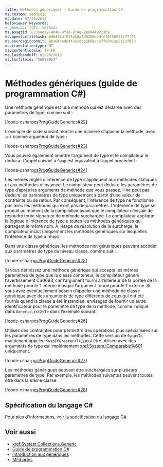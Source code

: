 ```yaml
---
title: Méthodes génériques - Guide de programmation C#
ms.custom: seodec18
ms.date: 07/20/2015
helpviewer_keywords:
- generics [C#], methods
ms.assetid: 673eeea2-4b48-4faa-9c4e-2e89449221b9
ms.openlocfilehash: 8d64f14f635a50afd8356dedfe16f8897fc77f98
ms.sourcegitcommit: 40364ded04fa6cdcb2b6beca7f68412e2e12f633
ms.translationtype: HT
ms.contentlocale: fr-FR
ms.lasthandoff: 02/28/2019
ms.locfileid: "56978057"
---
```

# <a name="generic-methods-c-programming-guide"></a>Méthodes génériques (guide de programmation C#)
Une méthode générique est une méthode qui est déclarée avec des paramètres de type, comme suit :  
  
 [!code-csharp[csProgGuideGenerics#22](~/samples/snippets/csharp/VS_Snippets_VBCSharp/csProgGuideGenerics/CS/Generics.cs#22)]  
  
 L’exemple de code suivant montre une manière d’appeler la méthode, avec `int` comme argument de type :  
  
 [!code-csharp[csProgGuideGenerics#23](~/samples/snippets/csharp/VS_Snippets_VBCSharp/csProgGuideGenerics/CS/Generics.cs#23)]  
  
 Vous pouvez également omettre l’argument de type et le compilateur le déduira. L’appel suivant à `Swap` est équivalent à l’appel précédent :  
  
 [!code-csharp[csProgGuideGenerics#24](~/samples/snippets/csharp/VS_Snippets_VBCSharp/csProgGuideGenerics/CS/Generics.cs#24)]  
  
 Les mêmes règles d’inférence de type s’appliquent aux méthodes statiques et aux méthodes d’instance. Le compilateur peut déduire les paramètres de type d’après les arguments de méthode que vous passez. Il ne peut pas déduire les paramètres de type uniquement à partir d’une valeur de contrainte ou de retour. Par conséquent, l’inférence de type ne fonctionne pas avec les méthodes qui n’ont pas de paramètres. L’inférence de type se produit au moment de la compilation avant que le compilateur n’essaie de résoudre toute signature de méthode surchargée. Le compilateur applique la logique d’inférence de type à toutes les méthodes génériques qui partagent le même nom. À l’étape de résolution de la surcharge, le compilateur inclut uniquement les méthodes génériques sur lesquelles l’inférence de type a réussi.  
  
 Dans une classe générique, les méthodes non génériques peuvent accéder aux paramètres de type de niveau classe, comme suit :  
  
 [!code-csharp[csProgGuideGenerics#25](~/samples/snippets/csharp/VS_Snippets_VBCSharp/csProgGuideGenerics/CS/Generics.cs#25)]  
  
 Si vous définissez une méthode générique qui accepte les mêmes paramètres de type que la classe conteneur, le compilateur génère l’avertissement CS0693, car l’argument fourni à l’intérieur de la portée de la méthode pour le `T` interne masque l’argument fourni pour le `T` externe. Si vous avez éventuellement besoin d’appeler une méthode de classe générique avec des arguments de type différents de ceux qui ont été fournis quand la classe a été instanciée, envisagez de fournir un autre identificateur pour le paramètre de type de la méthode, comme indiqué dans `GenericList2<T>` dans l’exemple suivant.  
  
 [!code-csharp[csProgGuideGenerics#26](~/samples/snippets/csharp/VS_Snippets_VBCSharp/csProgGuideGenerics/CS/Generics.cs#26)]  
  
 Utilisez des contraintes pour permettre des opérations plus spécialisées sur les paramètres de type dans les méthodes. Cette version de `Swap<T>`, maintenant appelée `SwapIfGreater<T>`, peut être utilisée avec des arguments de type qui implémentent <xref:System.IComparable%601> uniquement.  
  
 [!code-csharp[csProgGuideGenerics#27](~/samples/snippets/csharp/VS_Snippets_VBCSharp/csProgGuideGenerics/CS/Generics.cs#27)]  
  
 Les méthodes génériques peuvent être surchargées sur plusieurs paramètres de type. Par exemple, les méthodes suivantes peuvent toutes être dans la même classe :  
  
 [!code-csharp[csProgGuideGenerics#28](~/samples/snippets/csharp/VS_Snippets_VBCSharp/csProgGuideGenerics/CS/Generics.cs#28)]  
  
## <a name="c-language-specification"></a>Spécification du langage C#  
 Pour plus d'informations, voir la [spécification du langage C#](~/_csharplang/spec/classes.md#methods).  
  
## <a name="see-also"></a>Voir aussi

- <xref:System.Collections.Generic>
- [Guide de programmation C#](../../../csharp/programming-guide/index.md)
- [Introduction aux génériques](../../../csharp/programming-guide/generics/introduction-to-generics.md)
- [Méthodes](../../../csharp/programming-guide/classes-and-structs/methods.md)
